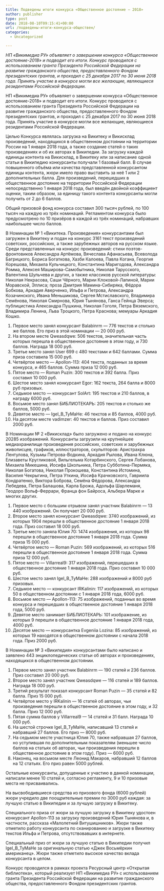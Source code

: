 ```yaml
---
title: Подведены итоги конкурса «Общественное достояние — 2018»
author: publisher
type: post
date: 2018-08-10T09:15:41+00:00
url: /подведены-итоги-конкурса-обществен/
categories:
  - Uncategorized

---
```

*НП «Викимедиа РУ» объявляет о завершении конкурса «Общественное достояние-2018» и подводит его итоги. Конкурс проводился с использованием гранта Президента Российской Федерации на развитие гражданского общества, предоставленного Фондом президентских грантов, и проходил с 25 декабря 2017 по 30 июня 2018 года. Принять участие в конкурсе могли все желающие, являющиеся резидентами Российской Федерации.*

НП «Викимедиа РУ» объявляет о завершении конкурса «Общественное достояние-2018» и подводит его итоги. Конкурс проводился с использованием гранта Президента Российской Федерации на развитие гражданского общества, предоставленного Фондом президентских грантов, и проходил с 25 декабря 2017 по 30 июня 2018 года. Принять участие в конкурсе могли все желающие, являющиеся резидентами Российской Федерации.

Целью Конкурса являлась загрузка на Викитеку и Викисклад произведений, находящихся в общественном достоянии на территории России на 1 января 2018 года, а также создание статей о таких произведениях и об их авторах в Википедии. За загрузку каждой единицы контента на Викисклад, в Викитеку или за написание одной статьи в Википедию конкурсанты получали 1 базовый балл. В случае повышенного объёма или качества представленной конкурсантом единицы контента, жюри имело право выставить за неё 1 или 2 дополнительных балла. Для произведений, перешедших в общественное достояние на территории Российской Федерации непосредственно 1 января 2018 года, был введён двойной коэффициент оценки, таким образом, за единицу такого контента конкурсанты могли получить от 2 до 6 баллов.

Общий призовой фонд конкурса составил 300 тысяч рублей, по 100 тысяч на каждую из трёх номинаций. Регламентом конкурса было предусмотрено по 10 призёров в каждой из трёх номинаций, набравших наибольшее число баллов.

В Номинации № 1 «Викитека. Произведения» конкурсантами был загружен в Викитеку и подан на конкурс 3161 текст произведений советских, российских, а также зарубежных авторов на русском языке. Среди представленных на конкурс произведений: стихи поэтов-фронтовиков Александра Артёмова, Вячеслава Афанасьева, Всеволода Багрицкого, Бориса Богаткова, Хазби Калоева, Павла Когана, Георгия Корешова, Михаила Кульчицкого, Константина Маригодова, Александра Ромма, Алексея Маширова-Самобытника, Николая Тарусского, Валентина Шульчева и других, а также классиков русской литературы: Николая Некрасова, Саши Чёрного, Марии Клоковой-Лапиной, Марии Моравской, Эллиса; проза Дмитрия Мамина-Сибиряка, Фёдора Бобкова, Аркадия Аверченко, Ильфа и Петрова, Александра Козачинского, Ивана Меньшикова, Сергея Мстиславского, Владимира Семёнова, Николая Смирнова, Юрия Тынянова, Ганса Гейнца Эверса; публицистика Александра Пушкина, Николая Гоголя, Петра Вяземского, Владимира Ленина, Льва Троцкого, Петра Краснова; мемуары Аркадия Кошко.

1. Первое место занял конкурсант Balabinrm — 776 текстов и столько же баллов. Его приз в этой номинации — 20 000 руб.
2. На втором месте Qweasdqwe: 506 текстов, значительная часть которых перешла в общественное достояние в этом году, и 730 баллов. Награда 18 000 руб.
3. Третье место занял User 699 с 480 текстами и 642 баллами. Сумма приза составила 15 000 руб.
4. Четвёртое место — Apollon-113: 404 текста, поданных за время конкурса, и 465 баллов. Сумма приза 12 000 руб.
5. Пятое место — Roman Puzin: 300 текстов и 392 балла. Приз составил 10 000 руб.
6. Шестое место занял конкурсант Egor: 162 текста, 264 балла и 8000 руб призовых.
7. Седьмое место — конкурсант SolArt: 195 текстов и 210 баллов, в награду 6000 руб.
8. Восьмое место занял БИБЛИОТЕКАРЬ: 205 текстов и столько же баллов, 5000 руб.
9. Девятое место — Igel\_B\_TyMaHe: 46 текстов и 85 баллов, 4000 руб.
10. На десятом месте vadimzer: 40 текстов и баллов. Приз составил 2000 руб.

В Номинации № 2 «Викисклад» было загружено и подано на конкурс 20285 изображений. Конкурсанты загрузили на крупнейшее медиахранилище произведения российских, советских и зарубежных живописцев, графиков, иллюстраторов, скульпторов: Аристрахра Лентулова, Кузьмы Петрова-Водкина, Аркадия Рылова, Ивана Клюна, Елизаветы Кругликовой, Вильгельма Котарбинского, Сергея Лобанова, Михаила Микешина, Иосифа Школьника, Петра Субботина-Пермяка, Николая Богатова, Николая Прокошева, Константина Истомина, Василия Чекрыгина, Петра Уткина, Иосифа Крачковского, Гавриила Кондратенко, Виктора Боброва, Семёна Фёдорова, Александра Лебедева, Петра Балашова, Карла Брожа, Адольфа Шарлеманя, Теодоро Вольф-Феррари, Франца фон Байроса, Альбера Марке и многих других.

1. Первое место с большим отрывом занял участник Balabinrm — 13 440 изображений. Он получает 20 000 руб.
2. Второе место занял конкурсант Qweasdqwe: 3740 изображений, из которых 1904 перешли в общественное достояние 1 января 2018 года. Приз составил 18 000 руб.
3. Третье место заняла Юлия 70: 1474 изображения, из которых 98 перешли в общественное достояние 1 января 2018 года. Сумма приза 15 000 руб.
4. Четвёртое место — Roman Puzin: 569 изображений, из которых 516 перешли в общественное достояние 1 января 2018 года. Сумма приза 12 000 руб.
5. Пятое место — Villarreal9: 317 изображений, перешедших в общественное достояние 1 января 2018 года. Приз составил 10 000 руб.
6. Шестое место занял Igel\_B\_TyMaHe: 288 изображений и 8000 руб призовых.
7. Седьмое место — конкурсант IRKalinin: 117 изображений, из которых 50 в общественном достоянии с 1 января 2018 года, 6000 руб.
8. Восьмое место — Apollon-113: 75 изображений, поданных во время конкурса и перешедших в общественное достояние 1 января 2018 года, 5000 руб.
9. Девятое место занимает БИБЛИОТЕКАРЬ: 101 изображение, из которых 9 перешли в общественное достояние 1 января 2018 года, 4000 руб.
10. Десятое место — конкурсантка Evgeniia Lozina: 85 изображений, из которых 19 находятся в общественном достоянии с начала 2018 года. Приз 2000 руб.

В Номинации № 3 «Википедия» конкурсантами было написано и заявлено 443 энциклопедических статьи об авторах и произведениях, находящихся в общественном достоянии.

1. Первое место занял участник Balabinrm — 190 статей и 236 баллов. Приз составил 20 000 руб.
2. Второе место занял участник Qweasdqwe — 116 статей и 189 баллов. Награда 18 000 руб.
3. Третий результат показал конкурсант Roman Puzin — 35 статей и 82 балла. Приз 15 000 руб.
4. Четвёртое место у IRKalinin — 16 статей об авторах, чьи произведения перешли в общественное достояние в этом году, и 32 балла. Приз 12 000 руб.
5. Пятая сумма баллов у Villarreal9 — 14 статей и 31 балл. Награда 10 000 руб.
6. На шестой строчке Igel\_B\_TyMaHe, написавший 13 статей и набравший 27 баллов. Его приз — 8000 руб.
7. На седьмом месте участница Юлия 70, также набравшая 27 баллов, но уступившая по дополнительным показателям (меньшее число баллов на статьях об авторах, чьи произведения перешли в общественное достояние в этом году). Приз — 6000 руб.
8. Наконец, на восьмом месте Леонид Макаров, набравший 12 баллов на 12 статьях. Его приз равен 5000 рублей.

Остальные конкурсанты, допущенные к участию в данной номинации, написали менее 10 статей и, согласно регламенту, 9 и 10 призовые места не присваивались.

На высвободившиеся средства из призового фонда (6000 рублей) жюри учредило две поощрительные премии по 3000 руб каждая: за лучшую статью в Википедии и за лучшую загрузку в Викитеку.

Специального приза от жюри за лучшую загрузку в Викитеку удостоен конкурсант Apollon-113 за загрузку произведений Юрия Тынянова и, в частности, рассказа «Малолетний Витушишников». Жюри также отметило работу конкурсанта по сканированию и загрузке в Викитеку текстов Ильфа и Петрова, отсутствовавших в интернете.

Специальный приз от жюри за лучшую статью в Википедии получил Igel\_B\_TyMaHe за оригинальную статью «Джек Восьмёркин американец». Жюри также отметило высокое качество вклада конкурсанта в целом.

Конкурс проводился в рамках проекта Ресурсный центр «Открытая библиотека», который реализует НП «Викимедиа РУ» с использованием гранта Президента Российской Федерации на развитие гражданского общества, предоставленного Фондом президентских грантов.